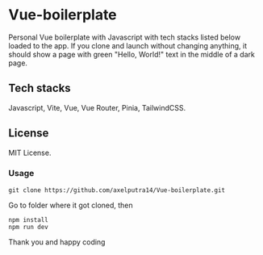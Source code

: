 # Vue-boilerplate

Personal Vue boilerplate with Javascript with tech stacks listed below loaded to the app. If you clone and launch without changing anything, it should show a page with green "Hello, World!" text in the middle of a dark page.

## Tech stacks

Javascript, Vite, Vue, Vue Router, Pinia, TailwindCSS.

## License

MIT License.

### Usage

```
git clone https://github.com/axelputra14/Vue-boilerplate.git
```

Go to folder where it got cloned, then

```
npm install
npm run dev
```

Thank you and happy coding
